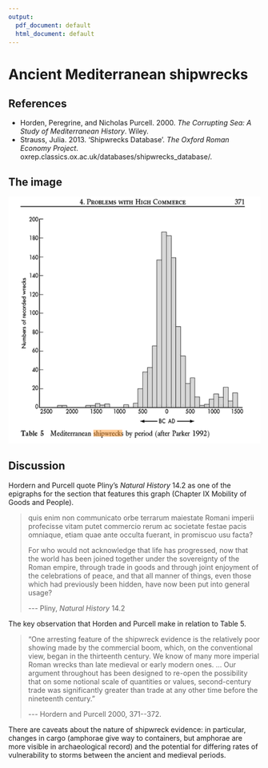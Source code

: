```yaml
---
output:
  pdf_document: default
  html_document: default
---
```

# Ancient Mediterranean shipwrecks

## References

- Horden, Peregrine, and Nicholas Purcell. 2000.
  *The Corrupting Sea: A Study of Mediterranean History*. Wiley.
- Strauss, Julia. 2013. ‘Shipwrecks Database’. *The Oxford Roman Economy Project*. \
  oxrep.classics.ox.ac.uk/databases/shipwrecks_database/.
  
## The image

![Mediterranean shipwrecks over time](horden_purcell_mediterranean_shipwrecks.png)

## Discussion

Hordern and Purcell quote Pliny’s *Natural History* 14.2 as one of the epigraphs for the section
that features this graph (Chapter IX Mobility of Goods and People).

> quis enim non communicato orbe terrarum maiestate Romani imperii profecisse vitam putet 
> commercio rerum ac societate festae pacis omniaque, etiam quae ante occulta fuerant, in 
> promiscuo usu facta?
>
> For who would not acknowledge that life has progressed, now that the world has been joined 
> together under the sovereignty of the Roman empire, through trade in goods and through joint
> enjoyment of the celebrations of peace, and that all manner of things, even those which had
> previously been hidden, have now been put into general usage?
>
> --- Pliny, *Natural History* 14.2

The key observation that Horden and Purcell make in relation to Table 5.

> “One arresting feature of the shipwreck evidence is the relatively poor showing made by the
> commercial boom, which, on the conventional view, began in the thirteenth century. We know of many
> more imperial Roman wrecks than late medieval or early modern ones. … Our argument throughout has
> been designed to re-open the possibility that on some notional scale of quantities or values,
> second-century trade was significantly greater than trade at any other time before the nineteenth
> century.”
> 
> --- Hordern and Purcell 2000, 371--372.

There are caveats about the nature of shipwreck evidence: in particular, changes in cargo (amphorae
give way to containers, but amphorae are more visible in archaeological record) and the potential
for differing rates of vulnerability to storms between the ancient and medieval periods.

